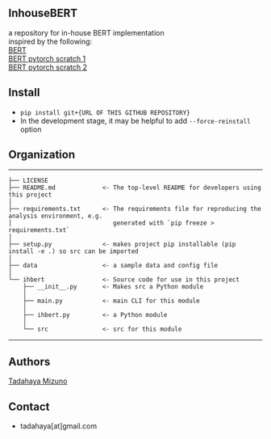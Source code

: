 ## InhouseBERT
a repository for in-house BERT implementation  
inspired by the following:  
[BERT](https://arxiv.org/abs/1810.04805)  
[BERT pytorch scratch 1](https://github.com/codertimo/BERT-pytorch)  
[BERT pytorch scratch 2](https://github.com/coaxsoft/pytorch_bert)  

## Install
- ``` pip install git+{URL OF THIS GITHUB REPOSITORY} ```  
- In the development stage, it may be helpful to add ``` --force-reinstall ``` option  

## Organization
------------  

    ├── LICENSE  
    ├── README.md             <- The top-level README for developers using this project  
    │  
    ├── requirements.txt      <- The requirements file for reproducing the analysis environment, e.g.  
    │                            generated with `pip freeze > requirements.txt`  
    │  
    ├── setup.py              <- makes project pip installable (pip install -e .) so src can be imported  
    │  
    ├── data                  <- a sample data and config file  
    │  
    └── ihbert                <- Source code for use in this project  
        ├── __init__.py       <- Makes src a Python module  
        │  
        ├── main.py           <- main CLI for this module  
        │  
        ├── ihbert.py         <- a Python module  
        │  
        └── src               <- src for this module  

------------

## Authors
[Tadahaya Mizuno](https://github.com/tadahayamiz)  

## Contact
- tadahaya[at]gmail.com  